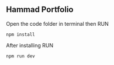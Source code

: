 ## Hammad Portfolio

Open the code folder in terminal then RUN

```
npm install
```

After installing RUN

```
npm run dev
```
